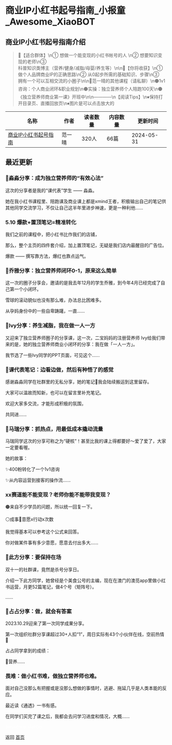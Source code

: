 # 商业IP小红书起号指南_小报童_Awesome_XiaoBOT

## 商业IP小红书起号指南介绍
> 🔸【适合群体】\n① 想做一个能变现的小红书帐号的人 \n② 想要知识变现的老师\n③  
科普知识类博主（营养/健身/减脂/母婴/养生等）\n\n🔸【你将收获】\n① 做个人品牌商业IP的正确思路\n② 从0起步所需的基础知识、步骤\n③  
拥有一个可以互相交流的小圈子\n\n🔹范一晴的其他课程（请私聊）\n🟤1v1咨询：个人商业闭环&amp;职业规划\n🟤实操：独立营养师个人陪跑100天\n🟤《独立营养师商业第一课》开班中\n\n————\n【阅读Tips】\n♦️保持打开目录页、直播回放页\n♦️图片是可以点击放大的  
  


|名称|作者|读者数量|内容数量|更新时间|
|---|---|---|---|---|
|[商业IP小红书起号指南](https://xiaobot.net/p/fanyiqing?refer=0b133df9-27dc-423b-8101-639049001c13)|范一晴|320人|66篇|2024-05-31|

## 最近更新
### 🎀淼淼分享：成为独立营养师的“有效心法”

这次的分享者是我的“课代表”学生 —— 淼淼。

她在我小红书课程里、陪跑课及商业课上都是xmind王者，积极输出自己的笔记供其他同学交流学习，不仅让自己这半年里进步神速，更是一种利他......

### 5.10 爆款+置顶笔记=精准转化

我们之前的课程中，把小红书比作我们的店铺，

那么，整个主页的四件套介绍，加上置顶笔记，无疑是我们店内最醒目的广告位。

爆款 —— 撰写靠方法，爆红也靠点运气。

### 🎀乔雅分享：独立营养师闭环0-1，原来这么简单

这一次的圈子分享会，邀请的是我去年12月的学生乔雅，到今年4月已经完成了自己第一个小闭环。

雪球的滚动貌似也没有那么难，办法总比困难多。

从孕妈身份中的一些自卑踌躇，一直......

### 🎀Ivy分享：养生减脂，我在做一人一方

又迎来了独立营养师圈子的分享课，这一次，二宝妈妈的注册营养师 Ivy给我们带来的是，她的独立营养师商业小闭环的分享：我在做「一人一方」。

我节选了一些Ivy同学的PPT页面，可见这个......

### 🎀课代表笔记：边看边做，然后有种悟了的感觉

感谢淼淼同学在社群里的无私分享，她的笔记📒我会陆续搬运到这里留存。

大家可以温故而知新，也可以在留言里补充笔记。

欢迎大家多交流，才能形成积极的氛围，

共同进......

### 🎀马瑞分享：抓热点，用最低成本撬动流量

马瑞同学这次的分享可称之为“硬核”！甚至比我的课上得都要好～爱了爱了，大家一定要看喔。

她的故事：

✨400粉转化了一个1v1咨询

✨从内容运营到接客的操作流......

### xx赛道能不能变现？老师你能不能带我变现？

🟤来自不少学员的问题，所以统一回复一下。

⚪️成事🟰意愿x行动x次数

我觉得基本可以参考这个公式来回答。

你对做某件事有多少意愿，愿意去付出多大......

### 🎀此方分享：要保持在场

双十一的社群课，竟然是杀号分享日。

介绍一下此方同学，她曾经是个美食公号的主编，现在在澳门的澳觅app里做小红书运营，月更52篇笔记，做4个号（矩阵号）。

......

### 🎀占占分享：做，就会有答案

2023.10.29迎来了第一次同学成果分享。

第一次组织社群分享课超过30+人扣“1”，周日实际有43个小伙伴在线，空前热情🎉

占占同学拿到的成绩：

🔸营养......

### 畏难：做小红书难，做独立营养师也难。

面对自己没那么有把握或是没那么想做的事情时，逃避、拖延几乎是人类本能的反应。

最近读《通透》一书有感。

在同学们买完了课之后，我都会去问学习进度和情况，大概......


<a href="https://github.com/Reno9527/awesome-xiaobot" style="color: white; text-decoration: none;">awesome-xiaobot</a>

返回 [首页](../README.md)
